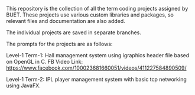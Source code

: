 This repository is the collection of all the term coding projects assigned by BUET. These projects use various custom libraries and packages, so relevant files and documentation are also added. 

The individual projects are saved in separate branches.

The prompts for the projects are as follows:

Level-1 Term-1: Hall management system using igraphics header file based on OpenGL in C.
FB Video Link: https://www.facebook.com/100023681660051/videos/411227584890509/

Level-1 Term-2: IPL player management system with basic tcp networking using JavaFX.
